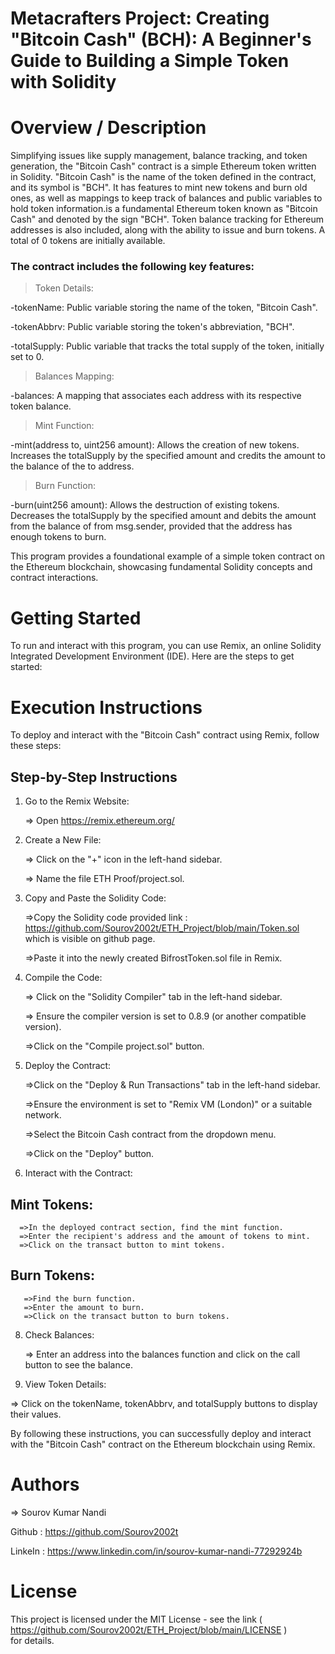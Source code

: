# Metacrafters Project: Creating "Bitcoin Cash" (BCH): A Beginner's Guide to Building a Simple Token with Solidity

# Overview / Description 
Simplifying issues like supply management, balance tracking, and token generation, the "Bitcoin Cash" contract is a simple Ethereum token written in Solidity. 
"Bitcoin Cash" is the name of the token defined in the contract, and its symbol is "BCH". It has features to mint new tokens and burn old ones, as well as mappings to keep track of balances and public variables to hold token information.is a fundamental Ethereum token known as "Bitcoin Cash" and denoted by the sign "BCH". Token balance tracking for Ethereum addresses is also included, along with the ability to issue and burn tokens. A total of 0 tokens are initially available.

### The contract includes the following key features:

> Token Details:

-tokenName: Public variable storing the name of the token, "Bitcoin Cash".

-tokenAbbrv: Public variable storing the token's abbreviation, "BCH".

-totalSupply: Public variable that tracks the total supply of the token, initially set to 0.

> Balances Mapping:

-balances: A mapping that associates each address with its respective token balance.

 > Mint Function:
 
-mint(address to, uint256 amount): Allows the creation of new tokens. Increases the totalSupply by the specified amount and credits the amount to the balance of the to address.

 > Burn Function:

-burn(uint256 amount): Allows the destruction of existing tokens. Decreases the totalSupply by the specified amount and debits the amount from the balance of from msg.sender, provided that the address has enough tokens to burn.


This program provides a foundational example of a simple token contract on the Ethereum blockchain, showcasing fundamental Solidity concepts and contract interactions.

# Getting Started

To run and interact with this program, you can use Remix, an online Solidity Integrated Development Environment (IDE). 
Here are the steps to get started:

# Execution Instructions

To deploy and interact with the "Bitcoin Cash" contract using Remix, follow these steps:

## Step-by-Step Instructions

1. Go to the Remix Website:
   
   => Open https://remix.ethereum.org/
   
3. Create a New File:

   => Click on the "+" icon in the left-hand sidebar.
   
   => Name the file ETH Proof/project.sol.
   
4. Copy and Paste the Solidity Code:

   =>Copy the Solidity code provided link : https://github.com/Sourov2002t/ETH_Project/blob/main/Token.sol which is visible on github page.
   
   =>Paste it into the newly created BifrostToken.sol file in Remix.
   
5. Compile the Code:

   => Click on the "Solidity Compiler" tab in the left-hand sidebar.
   
   => Ensure the compiler version is set to 0.8.9 (or another compatible version).
   
   =>Click on the "Compile project.sol" button.
   
6. Deploy the Contract:

   =>Click on the "Deploy & Run Transactions" tab in the left-hand sidebar.
   
   =>Ensure the environment is set to "Remix VM (London)" or a suitable network.
   
   =>Select the Bitcoin Cash contract from the dropdown menu.
   
   =>Click on the "Deploy" button.
   
7. Interact with the Contract:

  ## Mint Tokens:
      =>In the deployed contract section, find the mint function.
      =>Enter the recipient's address and the amount of tokens to mint.
      =>Click on the transact button to mint tokens.
      
  ## Burn Tokens:
       =>Find the burn function.
       =>Enter the amount to burn.
       =>Click on the transact button to burn tokens.
       
8. Check Balances:

    => Enter an address into the balances function and click on the call button to see the balance.
   
9.  View Token Details:

 => Click on the tokenName, tokenAbbrv, and totalSupply buttons to display their values.
 
By following these instructions, you can successfully deploy and interact with the "Bitcoin Cash" contract on the Ethereum blockchain using Remix.

# Authors
 => Sourov Kumar Nandi
 
   Github  : https://github.com/Sourov2002t 
     
   LinkeIn : https://www.linkedin.com/in/sourov-kumar-nandi-77292924b
# License 
  This project is licensed under the MIT License - see the link ( https://github.com/Sourov2002t/ETH_Project/blob/main/LICENSE ) for details.

